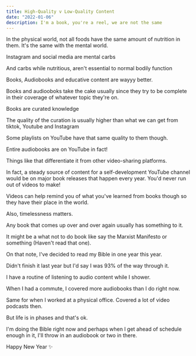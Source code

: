 ```yaml
---
title: High-Quality v Low-Quality Content
date: "2022-01-06"
description: I'm a book, you're a reel, we are not the same
---
```


In the physical world, not all foods have the same amount of nutrition in them.
It's the same with the mental world.

Instagram and social media are mental carbs

And carbs while nutritious, aren't essential to normal bodily function

Books, Audiobooks and educative content are wayyy better.

Books and audiooboks take the cake usually since they try to be complete in their coverage of whatever topic they're on.

Books are curated knowledge

The quality of the curation is usually higher than what we can get from tiktok, Youtube and Instagram

Some playlists on YouTube have that same quality to them though.

Entire audiobooks are on YouTube in fact!

Things like that differentiate it from other video-sharing platforms.

In fact, a steady source of content for a self-development YouTube channel would be on major book releases that happen every year. You'd never run out of videos to make!

Videos can help remind you of what you've learned from books though so they have their place in the world.

Also, timelessness matters.

Any book that comes up over and over again usually has something to it.

It might be a what not to do book like say the Marxist Manifesto or something (Haven't read that one).

On that note, I've decided to read my Bible in one year this year.

Didn't finish it last year but I'd say I was 93% of the way through it.

I have a routine of listening to audio content while I shower.

When I had a commute, I covered more audiobooks than I do right now.

Same for when I worked at a physical office.
Covered a lot of video podcasts then.

But life is in phases and that's ok.

I'm doing the Bible right now and perhaps when I get ahead of schedule enough in it, I'll throw in an audiobook or two in there.

Happy New Year ✨

